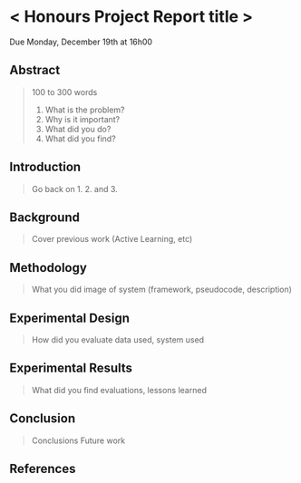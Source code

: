 # < Honours Project Report title >

Due Monday, December 19th at 16h00

## Abstract
> 100 to 300 words
> 1. What is the problem?
> 2. Why is it important?
> 3. What did you do?
> 4. What did you find?

## Introduction
> Go back on 1. 2. and 3.

## Background
> Cover previous work (Active Learning, etc)

## Methodology
> What you did
image of system (framework, pseudocode, description)

## Experimental Design
> How did you evaluate
data used, system used

## Experimental Results
> What did you find
evaluations, lessons learned

## Conclusion
> Conclusions
> Future work

## References
